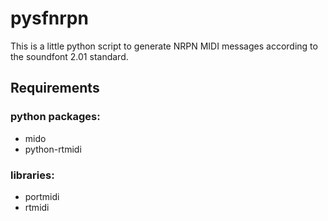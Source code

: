 # pysfnrpn

This is a little python script to generate NRPN MIDI messages according to the soundfont 2.01 standard.

## Requirements
### python packages:
* mido
* python-rtmidi

### libraries:
* portmidi
* rtmidi
